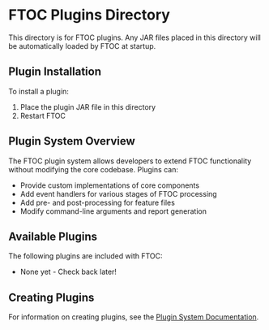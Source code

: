 # FTOC Plugins Directory

This directory is for FTOC plugins. Any JAR files placed in this directory will be automatically loaded by FTOC at startup.

## Plugin Installation

To install a plugin:

1. Place the plugin JAR file in this directory
2. Restart FTOC

## Plugin System Overview

The FTOC plugin system allows developers to extend FTOC functionality without modifying the core codebase. Plugins can:

- Provide custom implementations of core components
- Add event handlers for various stages of FTOC processing
- Add pre- and post-processing for feature files
- Modify command-line arguments and report generation

## Available Plugins

The following plugins are included with FTOC:

- None yet - Check back later!

## Creating Plugins

For information on creating plugins, see the [Plugin System Documentation](../docs/developer/PLUGIN_SYSTEM.md).